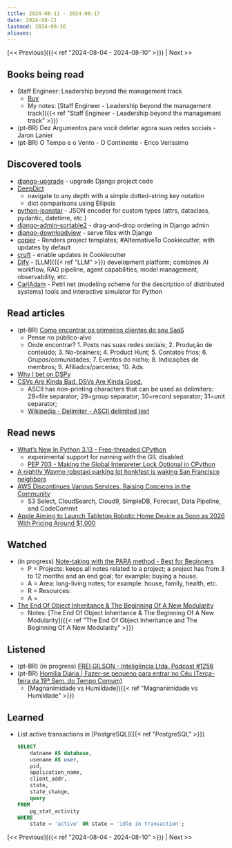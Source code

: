 ```yaml
---
title: 2024-08-11 - 2024-08-17
date: 2024-08-11
lastmod: 2024-08-16
aliases:
---
```


[<< Previous]({{< ref "2024-08-04 - 2024-08-10" >}}) | Next >>

## Books being read
- Staff Engineer: Leadership beyond the management track
	- [Buy](https://staffeng.com/book)
	- My notes: [Staff Engineer - Leadership beyond the management track]({{< ref "Staff Engineer - Leadership beyond the management track" >}})
- (pt-BR) Dez Argumentos para você deletar agora suas redes sociais - Jaron Lanier
- (pt-BR) O Tempo e o Vento - O Continente - Erico Verissimo

## Discovered tools
- [django-upgrade](https://github.com/adamchainz/django-upgrade) - upgrade
  Django project code
- [DeepDict](https://github.com/henriquebastos/deepdict)
    * navigate to any depth with a simple dotted-string key notation
    * dict comparisons using Ellipsis
- [python-jsonstar](https://github.com/routablehq/python-jsonstar) - JSON
  encoder for custom types (attrs, dataclass, pydantic, datetime, etc.)
- [django-admin-sortable2](https://github.com/jrief/django-admin-sortable2) -
  drag-and-drop ordering in Django admin
- [django-downloadview](https://github.com/jazzband/django-downloadview) - serve
  files with Django
- [copier](https://github.com/copier-org/copier) - Renders project templates;
  #AlternativeTo Cookiecutter, with updates by default
- [cruft](https://github.com/cruft/cruft) - enable updates in Cookiecutter
- [Dify](https://github.com/langgenius/dify) - [LLM]({{< ref "LLM" >}})
  development platform; combines AI workflow, RAG pipeline, agent capabilities,
  model management, observability, etc.
- [CarlAdam](https://github.com/matthewryanscott/CarlAdam) - Petri net (modeling
  scheme for the description of distributed systems) tools and interactive
  simulator for Python

## Read articles
- (pt-BR) [Como encontrar os primeiros clientes do seu SaaS](https://operandoumsaas.substack.com/p/como-encontrar-os-primeiros-clientes)
    * Pense no público-alvo
    * Onde encontrar? 1. Posts nas suas redes sociais; 2. Produção de conteúdo;
      3. No-brainers; 4. Product Hunt; 5. Contatos frios; 6. Grupos/comunidades;
      7. Eventos do nicho; 8. Indicações de membros; 9. Afiliados/parcerias;
      10. Ads.
- [Why I bet on DSPy](https://blog.isaacmiller.dev/posts/dspy)
- [CSVs Are Kinda Bad. DSVs Are Kinda Good.](https://matthodges.com/posts/2024-08-12-csv-bad-dsv-good/)
    * ASCII has non-printing characters that can be used as delimiters: 28=file
      separator; 29=group separator; 30=record separator; 31=unit separator;
    * [Wikipedia - Delimiter - ASCII delimited text](https://en.wikipedia.org/wiki/Delimiter#ASCII_delimited_text)


## Read news
- [What’s New In Python 3.13 - Free-threaded CPython](https://docs.python.org/3.13/whatsnew/3.13.html#free-threaded-cpython)
    * experimental support for running with the GIL disabled
    * [PEP 703 - Making the Global Interpreter Lock Optional in CPython](https://peps.python.org/pep-0703/)
- [A nightly Waymo robotaxi parking lot honkfest is waking San Francisco neighbors](https://www.msn.com/en-us/news/technology/a-nightly-waymo-robotaxi-parking-lot-honkfest-is-waking-san-francisco-neighbors/ar-AA1oCwpl)
- [AWS Discontinues Various Services, Raising Concerns in the Community](https://www.infoq.com/news/2024/08/aws-discontinue-services/)
    * S3 Select, CloudSearch, Cloud9, SimpleDB, Forecast, Data Pipeline, and CodeCommit
- [Apple Aiming to Launch Tabletop Robotic Home Device as Soon as 2026 With Pricing Around $1,000](https://www.macrumors.com/2024/08/14/apple-tabletop-robotic-home-device-2026/)


## Watched
- (in progress) [Note-taking with the PARA method - Best for Beginners](https://www.youtube.com/watch?v=oxUVn37-Igk)
    * P = Projects: keeps all notes related to a project; a project has from 3
      to 12 months and an end goal; for example: buying a house.
    * A = Area: long-living notes; for example: house, family, health, etc.
    * R = Resources:
    * A =
- [The End Of Object Inheritance & The Beginning Of A New Modularity](https://www.youtube.com/watch?v=3MNVP9-hglc)
    * Notes: [The End Of Object Inheritance & The Beginning Of A New Modularity]({{< ref "The End Of Object Inheritance and The Beginning Of A New Modularity" >}})

## Listened
- (pt-BR) (in progress) [FREI GILSON - Inteligência Ltda. Podcast #1256](https://www.youtube.com/watch?v=YGlnFTrs5lY)
- (pt-BR) [Homilia Diária | Fazer-se pequeno para entrar no Céu (Terça-feira da 19ª Sem. do Tempo Comum)](https://www.youtube.com/watch?v=uaEjsbPG_vI)
    * [Magnanimidade vs Humildade]({{< ref "Magnanimidade vs Humildade" >}})

## Learned
- List active transactions in [PostgreSQL]({{< ref "PostgreSQL" >}})
   ```sql
   SELECT
       datname AS database,
       usename AS user,
       pid,
       application_name,
       client_addr,
       state,
       state_change,
       query
   FROM
       pg_stat_activity
   WHERE
       state = 'active' OR state = 'idle in transaction';
   ```

[<< Previous]({{< ref "2024-08-04 - 2024-08-10" >}}) | Next >>
